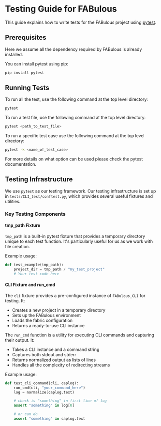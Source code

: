 # Testing Guide for FABulous

This guide explains how to write tests for the FABulous project using [pytest](https://docs.pytest.org/en/stable/).

## Prerequisites

Here we assume all the dependency required by FABulous is already installed.

You can install pytest using pip:

```sh
pip install pytest
```

## Running Tests

To run all the test, use the following command at the top level directory:

```sh
pytest
```

To run a test file, use the following command at the top level directory:

```sh
pytest <path_to_test_file>
```

To run a specific test case use the following command at the top level directory:

```sh
pytest -k <name_of_test_case>
```

For more details on what option can be used please check the pytest documentation.

## Testing Infrastructure

We use `pytest` as our testing framework. Our testing infrastructure is set up in `tests/CLI_test/conftest.py`, which provides several useful fixtures and utilities.

### Key Testing Components

#### tmp_path Fixture

`tmp_path` is a built-in pytest fixture that provides a temporary directory unique to each test function. It's particularly useful for us as we work with file creation.

Example usage:

```python
def test_example(tmp_path):
    project_dir = tmp_path / "my_test_project"
    # Your test code here
```

#### CLI Fixture and run_cmd

The `cli` fixture provides a pre-configured instance of `FABulous_CLI` for testing. It:

- Creates a new project in a temporary directory
- Sets up the FABulous environment
- Loads the fabric configuration
- Returns a ready-to-use CLI instance

The `run_cmd` function is a utility for executing CLI commands and capturing their output. It:

- Takes a CLI instance and a command string
- Captures both stdout and stderr
- Returns normalized output as lists of lines
- Handles all the complexity of redirecting streams

Example usage:

```python
def test_cli_command(cli, caplog):
    run_cmd(cli, "your_command_here")
    log = normalize(caplog.text)

    # check is "something" in first line of log
    assert "something" in log[0] 

    # or can do 
    assert "something" in caplog.text
```
